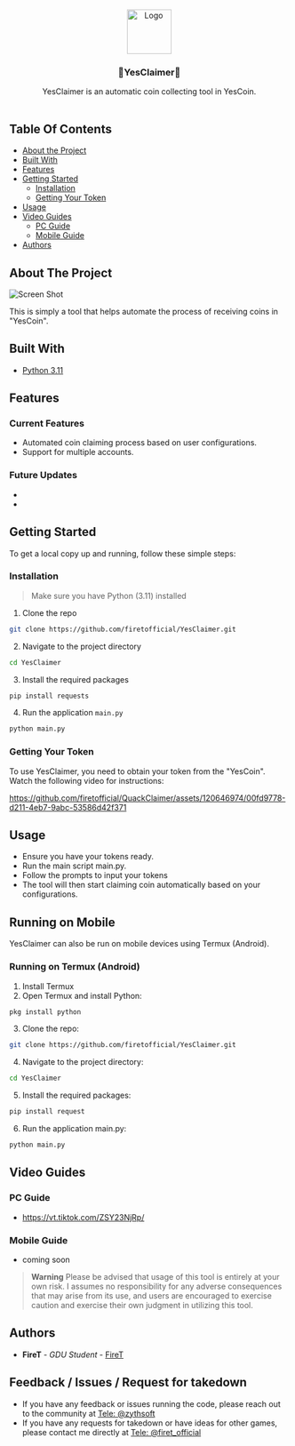<br/>
<p align="center">
  <a href="https://github.com/firetofficial/YesClaimer">
    <img src="https://modcombo.io/uploads/2024/6/yescoin-icons.jpg" alt="Logo" width="80" height="80">
  </a>
  <h3 align="center">🚀YesClaimer🚀</h3>

  <p align="center">
    YesClaimer is an automatic coin collecting tool in YesCoin.
    <br/>
    <br/>
  </p>
</p>


## Table Of Contents

* [About the Project](#about-the-project)
* [Built With](#built-with)
* [Features](#features)
* [Getting Started](#getting-started)
  * [Installation](#installation)
  * [Getting Your Token](#getting-your-token)
* [Usage](#usage)
* [Video Guides](#video-guides)
  * [PC Guide](#pc-guide)
  * [Mobile Guide](#mobile-guide)
* [Authors](#authors)

## About The Project

![Screen Shot](https://i.imgur.com/0M2UKtk.png)

This is simply a tool that helps automate the process of receiving coins in "YesCoin".

## Built With

- [Python 3.11](https://www.python.org/)
  
## Features

### Current Features
- Automated coin claiming process based on user configurations.
- Support for multiple accounts.

### Future Updates
- 
- 
  
## Getting Started

To get a local copy up and running, follow these simple steps:

### Installation
> Make sure you have Python (3.11) installed
1. Clone the repo

```sh
git clone https://github.com/firetofficial/YesClaimer.git
```

2. Navigate to the project directory

```sh
cd YesClaimer
```

3. Install the required packages

```sh
pip install requests
```
4. Run the application `main.py`

```sh
python main.py
```

### Getting Your Token
To use YesClaimer, you need to obtain your token from the "YesCoin". Watch the following video for instructions:


https://github.com/firetofficial/QuackClaimer/assets/120646974/00fd9778-d211-4eb7-9abc-53586d42f371


## Usage
- Ensure you have your tokens ready.
- Run the main script main.py.
- Follow the prompts to input your tokens
- The tool will then start claiming coin automatically based on your configurations.
  
## Running on Mobile
YesClaimer can also be run on mobile devices using Termux (Android).

### Running on Termux (Android)
1. Install Termux
2. Open Termux and install Python:
```sh
pkg install python
```
3. Clone the repo:
```sh
git clone https://github.com/firetofficial/YesClaimer.git
```
4. Navigate to the project directory:
```sh
cd YesClaimer
```
5. Install the required packages:
```sh
pip install request
```
6. Run the application main.py:
```sh
python main.py
```
## Video Guides
### PC Guide 
- https://vt.tiktok.com/ZSY23NjRp/
### Mobile Guide
- coming soon


> **Warning**
> Please be advised that usage of this tool is entirely at your own risk. I assumes no responsibility for any adverse consequences that may arise from its use, and users are encouraged to exercise caution and exercise their own judgment in utilizing this tool.

## Authors

* **FireT** - *GDU Student* - [FireT](https://github.com/firetofficial)


## Feedback / Issues / Request for takedown
- If you have any feedback or issues running the code, please reach out to the community at [Tele: @zythsoft](https://t.me/zythsoft)
- If you have any requests for takedown or have ideas for other games, please contact me directly at [Tele: @firet_official](https://t.me/firet_official)
